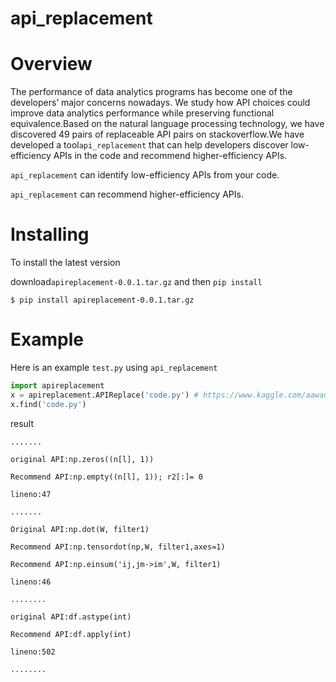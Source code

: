 # api_replacement

# Overview
The performance of data analytics programs has become one of the developers’ major concerns nowadays. We study how API choices could improve data analytics performance while preserving functional equivalence.Based on the natural language processing technology, we have discovered 49 pairs of replaceable API pairs on stackoverflow.We have developed a tool`api_replacement` that can help developers discover low-efficiency APIs in the code and recommend higher-efficiency APIs.

`api_replacement` can identify low-efficiency APIs from your code.

`api_replacement` can recommend higher-efficiency APIs.


# Installing
To install the latest version 

download`apireplacement-0.0.1.tar.gz` and then `pip install`

`$ pip install apireplacement-0.0.1.tar.gz`



# Example
Here is an example `test.py` using `api_replacement`
```python
import apireplacement
x = apireplacement.APIReplace('code.py') # https://www.kaggle.com/aawadall/deep-neural-net
x.find('code.py')
```
result

```
.......

original API:np.zeros((n[l], 1))

Recommend API:np.empty((n[l], 1)); r2[:]= 0

lineno:47

.......

Original API:np.dot(W, filter1)

Recommend API:np.tensordot(np,W, filter1,axes=1)

Recommend API:np.einsum('ij,jm->im',W, filter1)

lineno:46

........

original API:df.astype(int)

Recommend API:df.apply(int)

lineno:502

........

```
